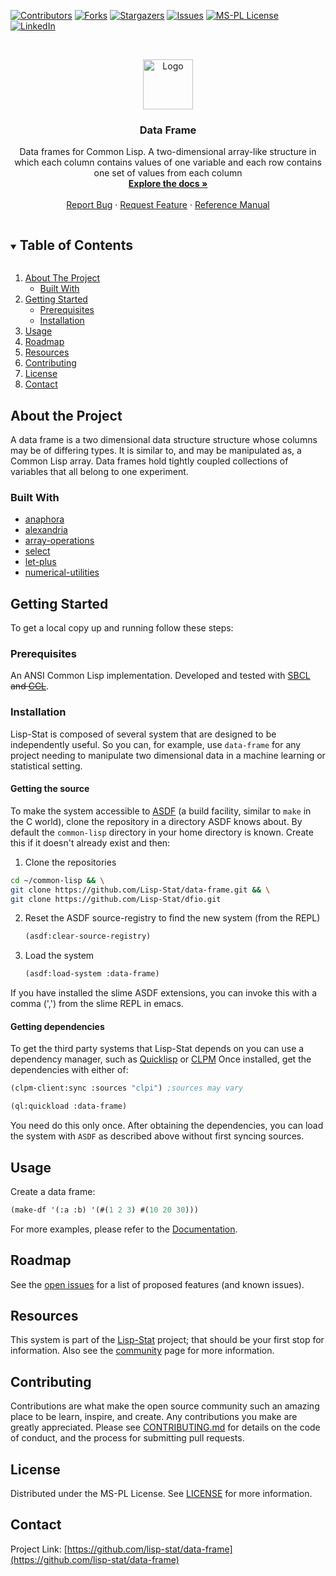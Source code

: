 
<!-- PROJECT SHIELDS -->

[![Contributors][contributors-shield]][contributors-url]
[![Forks][forks-shield]][forks-url]
[![Stargazers][stars-shield]][stars-url]
[![Issues][issues-shield]][issues-url]
[![MS-PL License][license-shield]][license-url]
[![LinkedIn][linkedin-shield]][linkedin-url]



<!-- PROJECT LOGO -->
<br />
<p align="center">
  <a href="https://github.com/lisp-stat/data-frame">
    <img src="https://lisp-stat.dev/images/stats-image.svg" alt="Logo" width="80" height="80">
  </a>

  <h3 align="center">Data Frame</h3>

  <p align="center">
  Data frames for Common Lisp. A two-dimensional array-like structure in which each column contains values of one variable and each row contains one set of values from each column
	<br />
    <a href="https://lisp-stat.dev/docs/tasks/data-frame/"><strong>Explore the docs »</strong></a>
    <br />
    <br />
    <a href="https://github.com/lisp-stat/data-frame/issues">Report Bug</a>
    ·
    <a href="https://github.com/lisp-stat/data-frame/issues">Request Feature</a>
    ·
    <a href="https://lisp-stat.github.io/data-frame/">Reference Manual</a>
  </p>
</p>



<!-- TABLE OF CONTENTS -->
<details open="open">
  <summary><h2 style="display: inline-block">Table of Contents</h2></summary>
  <ol>
    <li>
      <a href="#about-the-project">About The Project</a>
      <ul>
        <li><a href="#built-with">Built With</a></li>
      </ul>
    </li>
    <li>
      <a href="#getting-started">Getting Started</a>
      <ul>
        <li><a href="#prerequisites">Prerequisites</a></li>
        <li><a href="#installation">Installation</a></li>
      </ul>
    </li>
    <li><a href="#usage">Usage</a></li>
    <li><a href="#roadmap">Roadmap</a></li>
	<li><a href="#resources">Resources</a></li>
    <li><a href="#contributing">Contributing</a></li>
    <li><a href="#license">License</a></li>
    <li><a href="#contact">Contact</a></li>
  </ol>
</details>



<!-- ABOUT THE PROJECT -->
## About the Project

  A data frame is a two dimensional data structure structure whose
  columns may be of differing types.  It is similar to, and may be
  manipulated as, a Common Lisp array. Data frames hold tightly
  coupled collections of variables that all belong to one experiment.

### Built With

* [anaphora](https://github.com/tokenrove/anaphora)
* [alexandria](https://gitlab.common-lisp.net/alexandria/alexandria)
* [array-operations](https://github.com/lisp-stat/array-operations)
* [select](https://github.com/lisp-stat/select)
* [let-plus](https://github.com/sharplispers/let-plus)
* [numerical-utilities](https://github.com/lisp-stat/numerical-utilities)


<!-- GETTING STARTED -->
## Getting Started

To get a local copy up and running follow these steps:

### Prerequisites

An ANSI Common Lisp implementation. Developed and tested with
[SBCL](https://www.sbcl.org/) ~~and
[CCL](https://github.com/Clozure/ccl)~~.

### Installation

Lisp-Stat is composed of several system that are designed to be
independently useful.  So you can, for example, use `data-frame` for
any project needing to manipulate two dimensional data in a machine
learning or statistical setting.

#### Getting the source

To make the system accessible to [ASDF](https://common-lisp.net/project/asdf/) (a build facility, similar to `make` in the C world), clone the repository in a directory ASDF knows about.  By default the `common-lisp` directory in your home directory is known. Create this if it doesn't already exist and then:

1. Clone the repositories
```sh
cd ~/common-lisp && \
git clone https://github.com/Lisp-Stat/data-frame.git && \
git clone https://github.com/Lisp-Stat/dfio.git
```
2. Reset the ASDF source-registry to find the new system (from the REPL)
   ```lisp
   (asdf:clear-source-registry)
   ```
3. Load the system
   ```lisp
   (asdf:load-system :data-frame)
   ```

If you have installed the slime ASDF extensions, you can invoke this
with a comma (',') from the slime REPL in emacs.

#### Getting dependencies

To get the third party systems that Lisp-Stat depends on you can use a dependency manager, such as [Quicklisp](https://www.quicklisp.org/beta/) or [CLPM](https://www.clpm.dev/) Once installed, get the dependencies with either of:

```lisp
(clpm-client:sync :sources "clpi") ;sources may vary
```

```lisp
(ql:quickload :data-frame)
```

You need do this only once. After obtaining the dependencies, you can
load the system with `ASDF` as described above without first syncing
sources.

<!-- USAGE EXAMPLES -->
## Usage

Create a data frame:

```lisp
(make-df '(:a :b) '(#(1 2 3) #(10 20 30)))

```

For more examples, please refer to the [Documentation](https://lisp-stat.dev/docs/tasks/data-frame).


<!-- ROADMAP -->
## Roadmap

See the [open issues](https://github.com/lisp-stat/data-frame/issues) for a list of proposed features (and known issues).

## Resources

This system is part of the [Lisp-Stat](https://lisp-stat.dev/) project; that should be your first stop for information. Also see the <!-- [resources](https://lisp-stat.dev/resources) and -->
[community](https://lisp-stat.dev/community) page for more
information.

<!-- CONTRIBUTING -->
## Contributing

Contributions are what make the open source community such an amazing place to be learn, inspire, and create. Any contributions you make are greatly appreciated.  Please see [CONTRIBUTING.md](CONTRIBUTING.md) for details on the code of conduct, and the process for submitting pull requests.

<!-- LICENSE -->
## License

Distributed under the MS-PL License. See [LICENSE](LICENSE) for more information.



<!-- CONTACT -->
## Contact

Project Link: [https://github.com/lisp-stat/data-frame](https://github.com/lisp-stat/data-frame)



<!-- MARKDOWN LINKS & IMAGES -->
<!-- https://www.markdownguide.org/basic-syntax/#reference-style-links -->
[contributors-shield]: https://img.shields.io/github/contributors/lisp-stat/data-frame.svg?style=for-the-badge
[contributors-url]: https://github.com/lisp-stat/data-frame/graphs/contributors
[forks-shield]: https://img.shields.io/github/forks/lisp-stat/data-frame.svg?style=for-the-badge
[forks-url]: https://github.com/lisp-stat/data-frame/network/members
[stars-shield]: https://img.shields.io/github/stars/lisp-stat/data-frame.svg?style=for-the-badge
[stars-url]: https://github.com/lisp-stat/data-frame/stargazers
[issues-shield]: https://img.shields.io/github/issues/lisp-stat/data-frame.svg?style=for-the-badge
[issues-url]: https://github.com/lisp-stat/data-frame/issues
[license-shield]: https://img.shields.io/github/license/lisp-stat/data-frame.svg?style=for-the-badge
[license-url]: https://github.com/lisp-stat/data-frame/blob/master/LICENSE
[linkedin-shield]: https://img.shields.io/badge/-LinkedIn-black.svg?style=for-the-badge&logo=linkedin&colorB=555
[linkedin-url]: https://www.linkedin.com/company/symbolics/

